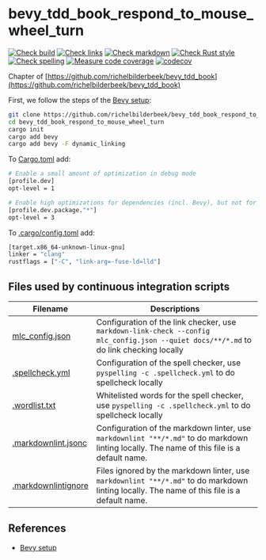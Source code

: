 # bevy_tdd_book_respond_to_mouse_wheel_turn

[![Check build](https://github.com/richelbilderbeek/bevy_tdd_book_respond_to_mouse_wheel_turn/actions/workflows/check_build.yaml/badge.svg?branch=master)](https://github.com/richelbilderbeek/bevy_tdd_book_respond_to_mouse_wheel_turn/actions/workflows/check_build.yaml)
[![Check links](https://github.com/richelbilderbeek/bevy_tdd_book_respond_to_mouse_wheel_turn/actions/workflows/check_links.yaml/badge.svg?branch=master)](https://github.com/richelbilderbeek/bevy_tdd_book_respond_to_mouse_wheel_turn/actions/workflows/check_links.yaml)
[![Check markdown](https://github.com/richelbilderbeek/bevy_tdd_book_respond_to_mouse_wheel_turn/actions/workflows/check_markdown.yaml/badge.svg?branch=master)](https://github.com/richelbilderbeek/bevy_tdd_book_respond_to_mouse_wheel_turn/actions/workflows/check_markdown.yaml)
[![Check Rust style](https://github.com/richelbilderbeek/bevy_tdd_book_respond_to_mouse_wheel_turn/actions/workflows/check_rust_style.yaml/badge.svg?branch=master)](https://github.com/richelbilderbeek/bevy_tdd_book_respond_to_mouse_wheel_turn/actions/workflows/check_rust_style.yaml)
[![Check spelling](https://github.com/richelbilderbeek/bevy_tdd_book_respond_to_mouse_wheel_turn/actions/workflows/check_spelling.yaml/badge.svg?branch=master)](https://github.com/richelbilderbeek/bevy_tdd_book_respond_to_mouse_wheel_turn/actions/workflows/check_spelling.yaml)
[![Measure code coverage](https://github.com/richelbilderbeek/bevy_tdd_book_respond_to_mouse_wheel_turn/actions/workflows/measure_codecov.yaml/badge.svg?branch=master)](https://github.com/richelbilderbeek/bevy_tdd_book_respond_to_mouse_wheel_turn/actions/workflows/measure_codecov.yaml)
[![codecov](https://codecov.io/gh/richelbilderbeek/bevy_tdd_book_respond_to_mouse_wheel_turn/graph/badge.svg?token=XAVFZYDQKZ)](https://codecov.io/gh/richelbilderbeek/bevy_tdd_book_respond_to_mouse_wheel_turn)

Chapter of [https://github.com/richelbilderbeek/bevy_tdd_book](https://github.com/richelbilderbeek/bevy_tdd_book)

First, we follow the steps of the [Bevy setup](https://bevyengine.org/learn/quick-start/getting-started/setup/):

```bash
git clone https://github.com/richelbilderbeek/bevy_tdd_book_respond_to_mouse_wheel_turn
cd bevy_tdd_book_respond_to_mouse_wheel_turn
cargo init
cargo add bevy
cargo add bevy -F dynamic_linking
```

To [Cargo.toml](Cargo.toml) add:

```bash
# Enable a small amount of optimization in debug mode
[profile.dev]
opt-level = 1

# Enable high optimizations for dependencies (incl. Bevy), but not for our code:
[profile.dev.package."*"]
opt-level = 3
```

To [.cargo/config.toml](.cargo/config.toml) add:

```bash
[target.x86_64-unknown-linux-gnu]
linker = "clang"
rustflags = ["-C", "link-arg=-fuse-ld=lld"]
```

## Files used by continuous integration scripts

Filename                                  |Descriptions
------------------------------------------|--------------------------------------------------------------------------------------------------------------------------------------
[mlc_config.json](mlc_config.json)        |Configuration of the link checker, use `markdown-link-check --config mlc_config.json --quiet docs/**/*.md` to do link checking locally
[.spellcheck.yml](.spellcheck.yml)        |Configuration of the spell checker, use `pyspelling -c .spellcheck.yml` to do spellcheck locally
[.wordlist.txt](.wordlist.txt)            |Whitelisted words for the spell checker, use `pyspelling -c .spellcheck.yml` to do spellcheck locally
[.markdownlint.jsonc](.markdownlint.jsonc)|Configuration of the markdown linter, use `markdownlint "**/*.md"` to do markdown linting locally. The name of this file is a default name.
[.markdownlintignore](.markdownlintignore)|Files ignored by the markdown linter, use `markdownlint "**/*.md"` to do markdown linting locally. The name of this file is a default name.

## References

* [Bevy setup](https://bevyengine.org/learn/quick-start/getting-started/setup/)
